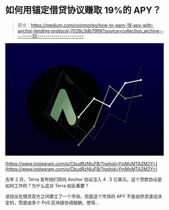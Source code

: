 # 如何用锚定借贷协议赚取 19%的 APY？

> 原文：<https://medium.com/coinmonks/how-to-earn-19-apy-with-anchor-lending-protocol-7026c3db7998?source=collection_archive---------35----------------------->

![](img/ee28f7a448b1eb00c09f384b31f04b02.png)

[https://www.instagram.com/p/CbudRzNIuFB/?igshid=YmMyMTA2M2Y=](https://www.instagram.com/p/CbudRzNIuFB/?igshid=YmMyMTA2M2Y=)

去年 2 月，Terra 宣布他们将向 Anchor 协议注入 4 . 5 亿美元。这个贷款协议是如何工作的？为什么这对 Terra 如此重要？

该协议在借贷双方之间建立了一个市场，但是这个市场的 APY 不是由供求波动决定的，而是由多个 PoS 区块链协调报酬，使得…